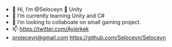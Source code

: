   - 👋 Hi, I’m @Seloceyn
 👀 Unity 
- 🌱 I’m currently learning Unity and C#
- 💞️ I’m looking to collaboate on small gaming project.                                                   
- 📫 https://twitter.com/Ayierkek
-    projeceyn@gmail.com
https://github.com/Seloceyn/Seloceyn
<!---     
Seloceyn/Seloceyn is a ✨ special ✨ repository because its `README.md` (this file) appears on your GitHub profile.
You can click the Preview link to take a look at your changes.
--->
